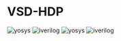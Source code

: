 # VSD-HDP
![yosys](https://github.com/Rohitkadam31/VSD-HDP/assets/148602919/d2fbdde8-e056-4075-813e-f436390c202c)
![iverilog](https://github.com/Rohitkadam31/VSD-HDP/assets/148602919/74eeeba3-3de4-4b23-b08a-d72db1e4dfbd)
![yosys](https://github.com/Rohitkadam31/VSD-HDP/assets/148602919/f679e655-c15f-420b-b191-ca55ab8a6d86)
![iverilog](https://github.com/Rohitkadam31/VSD-HDP/assets/148602919/d271a32e-e3c3-4090-91b3-a175f78a8921)

